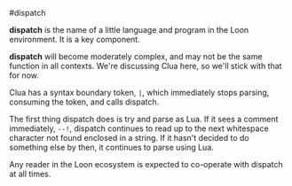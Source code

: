 #dispatch

**dispatch** is the name of a little language and program in the Loon environment. It is a key component. 

**dispatch** will become moderately complex, and may not be the same function in all contexts. We're discussing Clua here, so we'll stick with that for now.

Clua has a syntax boundary token, `|`, which immediately stops parsing, consuming the token, and calls dispatch. 

The first thing dispatch does is try and parse as Lua. If it sees a comment immediately, `--!`, dispatch continues to read up to the next whitespace character not found enclosed in a string. If it hasn't decided to do something else by then, it continues to parse using Lua. 

Any reader in the Loon ecosystem is expected to co-operate with dispatch at all times. 